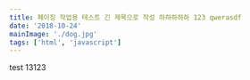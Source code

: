 ```yaml
---
title: 페이징 작업용 테스트 긴 제목으로 작성 하하하하하 123 qwerasdf
date: '2018-10-24'
mainImage: './dog.jpg'
tags: ['html', 'javascript']
---
```


test 13123
